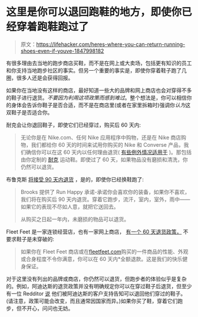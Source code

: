 # 这里是你可以退回跑鞋的地方，即使你已经穿着跑鞋跑过了

> 原文：<https://lifehacker.com/heres-where-you-can-return-running-shoes-even-if-youve-1847998182>

有很多理由去当地的跑步商店买鞋，而不是在网上或大卖场，包括更有知识的员工和你支持当地跑步社区的事实。但另一个重要的事实是，即使你穿着鞋子跑了几圈，很多人还是会获得回报。



如果你在当地没有这样的商店，最好知道一些大的品牌和网上商店也会对穿得不多的鞋子进行退货。*不要因为利用这项政策而感到难过*。整个想法是，你可以相信你的身体会告诉你鞋子是否合适，而不是在商店里(或者在家里拆箱时)强调你*认为*这双鞋子是否适合你。

耐克会让你退回鞋子，即使它们已经穿过，购买后 60 天内:

> 无论你是在 Nike.com、任何 Nike 应用程序中购物，还是在 Nike 商店购物，我们都给你 60 天的时间来试用你购买的 Nike 和 Converse 产品，我们确信你可以在这 60 天内以任何理由退货( [有些例外情况适用于](https://www.nike.com/help/a/return-exceptions) )。那包括由你定制的 [耐克](https://www.nike.com/nike-by-you) 运动鞋。即使过了 60 天，如果物品没有磨损和清洗，你仍然可以退货。

布鲁克斯 [将接受 90 天内退货](https://support.brooksrunning.com/hc/en-us/articles/360016361752-What-is-the-Brooks-Return-Policy-) ，是的，即使你已经换鞋跑了:

> Brooks 提供了 Run Happy 承诺-承诺你会喜欢你的装备，如果你不喜欢，我们将在购买后 90 天内退货。穿着它跑步，流汗，室内，室外，雨中——如果它的表现不尽如人意，就把它送回去。
> 
> 从购买之日起一年内，未磨损的物品可以退货。

Fleet Feet 是一家连锁经营店，也有一家网上商店， [有一个 60 天退货政策，](https://www.fleetfeet.com/returns) 不要求鞋子是未穿破的:

> 如果你在 Fleet Feet 商店或在[fleetfeet.com](https://www.fleetfeet.com/)购买的一件商品的性能、外观或合身程度不令你满意，你可以在 60 天内*全额退款。这是我们的快乐健身保证。

对于这里没有列出的品牌或商店，你仍然可以退货，但跑步者的体验似乎是复杂的。例如，阿迪达斯的退货政策并没有明确规定你可以在穿过鞋子后退货，但至少有一位 Redditor [说](https://www.reddit.com/r/RunningShoeGeeks/comments/qk3zsx/buying_from_nikecom_is_absolutely_awesome_their/) 他们被阿迪达斯的客户支持告知可以退回他们穿过的鞋子。(请注意，政策可能会改变，而且通常因国家而异。)如果你买了鞋，穿着它们跑步，但不开心，问问也无妨。